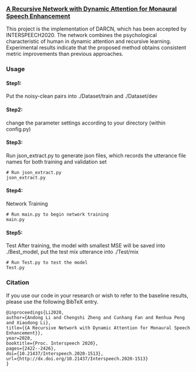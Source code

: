### [A Recursive Network with Dynamic Attention for Monaural Speech Enhancement](https://arxiv.org/abs/2003.12973)

This project is the implementation of DARCN, which has been accepted by INTERSPEECH2020.
The network combines the psychological characteristic of human in dynamic
attention and recursive learning. Experimental results indicate that the proposed
method obtains consistent metric improvements than previous approaches.

### Usage
#### Step1: 
Put the noisy-clean pairs into ./Dataset/train and ./Dataset/dev

#### Step2: 
change the parameter settings according to your directory (within config.py)

#### Step3: 
Run json_extract.py to generate json files, which records the utterance file names for both training and validation set
```shell
# Run json_extract.py
json_extract.py
```
#### Step4:
Network Training
```shell
# Run main.py to begin network training 
main.py
```

#### Step5: 
Test
After training, the model with smallest MSE will be saved into ./Best_model, put the test mix utterance into ./Test/mix
```shell
# Run Test.py to test the model
Test.py
```

### Citation
If you use our code in your research or wish to refer to the baseline results, please use the following BibTeX entry.

    @inproceedings{Li2020,
    author={Andong Li and Chengshi Zheng and Cunhang Fan and Renhua Peng and Xiaodong Li},
    title={{A Recursive Network with Dynamic Attention for Monaural Speech Enhancement}},
    year=2020,
    booktitle={Proc. Interspeech 2020},
    pages={2422--2426},
    doi={10.21437/Interspeech.2020-1513},
    url={http://dx.doi.org/10.21437/Interspeech.2020-1513}
    }
